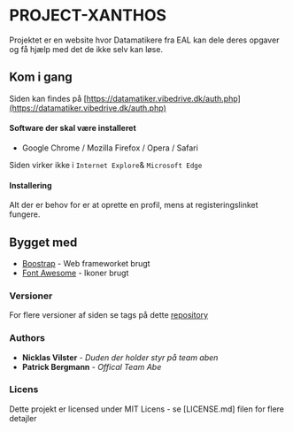 # PROJECT-XANTHOS
Projektet er en website hvor Datamatikere fra EAL kan dele deres opgaver og få hjælp med det de ikke selv kan løse.

## Kom i gang
Siden kan findes på [https://datamatiker.vibedrive.dk/auth.php](https://datamatiker.vibedrive.dk/auth.php)

#### Software der skal være installeret
- Google Chrome / Mozilla Firefox / Opera / Safari

Siden virker ikke i `Internet Explore`& `Microsoft Edge`

#### Installering
Alt der er behov for er at oprette en profil, mens at registeringslinket fungere.

## Bygget med
- [Boostrap](https://bootstrap.com) - Web frameworket brugt
- [Font Awesome](http://fontawesome.io) - Ikoner brugt

### Versioner
For flere versioner af siden se tags på dette [repository](https://github.com/molnlyck/PROJECT-XANTHOS/)

### Authors
- **Nicklas Vilster** - *Duden der holder styr på team aben* 
- **Patrick Bergmann** - *Offical Team Abe*

### Licens
Dette projekt er licensed under MIT Licens - se [LICENSE.md] filen for flere detajler
